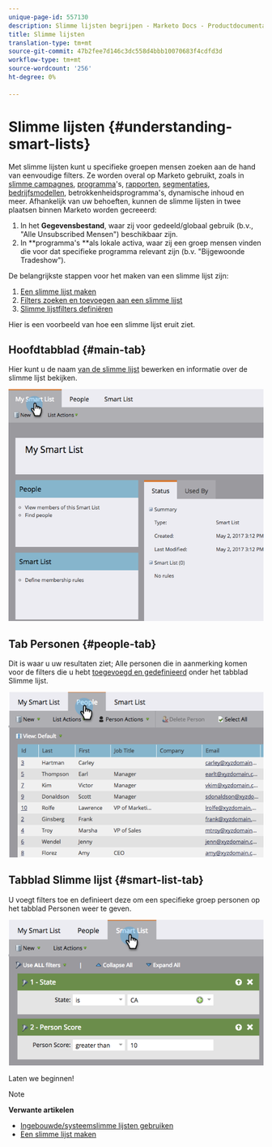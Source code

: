 ```yaml
---
unique-page-id: 557130
description: Slimme lijsten begrijpen - Marketo Docs - Productdocumentatie
title: Slimme lijsten
translation-type: tm+mt
source-git-commit: 47b2fee7d146c3dc558d4bbb10070683f4cdfd3d
workflow-type: tm+mt
source-wordcount: '256'
ht-degree: 0%

---
```



# Slimme lijsten {#understanding-smart-lists}

Met slimme lijsten kunt u specifieke groepen mensen zoeken aan de hand van eenvoudige filters. Ze worden overal op Marketo gebruikt, zoals in [slimme campagnes](http://docs.marketo.com/display/docs/smart+campaigns), [programma](http://docs.marketo.com/display/docs/programs)&#39;s, [rapporten](http://docs.marketo.com/display/docs/basic+reporting), [segmentaties](http://docs.marketo.com/display/docs/segmentation+and+snippets), [bedrijfsmodellen](http://docs.marketo.com/display/docs/revenue+cycle+models)[](http://docs.marketo.com/display/docs/drip+nurturing)[](http://docs.marketo.com/display/docs/segmentation+and+snippets), betrokkenheidsprogramma&#39;s, dynamische inhoud en meer. Afhankelijk van uw behoeften, kunnen de slimme lijsten in twee plaatsen binnen Marketo worden gecreeerd:

1. In het **Gegevensbestand**, waar zij voor gedeeld/globaal gebruik (b.v., &quot;Alle Unsubscribed Mensen&quot;) beschikbaar zijn.
1. In **programma&#39;s **als lokale activa, waar zij een groep mensen vinden die voor dat specifieke programma relevant zijn (b.v. &quot;Bijgewoonde Tradeshow&quot;).

De belangrijkste stappen voor het maken van een slimme lijst zijn:

1. [Een slimme lijst maken](creating-a-smart-list/create-a-smart-list.md)
1. [Filters zoeken en toevoegen aan een slimme lijst](creating-a-smart-list/find-and-add-filters-to-a-smart-list.md)
1. [Slimme lijstfilters definiëren](creating-a-smart-list/define-smart-list-filters.md)

Hier is een voorbeeld van hoe een slimme lijst eruit ziet.

## Hoofdtabblad {#main-tab}

Hier kunt u de naam [van de slimme lijst](../../../product-docs/core-marketo-concepts/miscellaneous/rename-a-marketo-asset.md) bewerken en informatie over de slimme lijst bekijken.

![](assets/smartlist.png)

## Tab Personen {#people-tab}

Dit is waar u uw resultaten ziet; Alle personen die in aanmerking komen voor de filters die u hebt [toegevoegd en gedefinieerd](creating-a-smart-list/find-and-add-filters-to-a-smart-list.md) onder het tabblad Slimme lijst.

![](assets/smartlist-people.png)

## Tabblad Slimme lijst {#smart-list-tab}

U voegt filters toe en definieert deze om een specifieke groep personen op het tabblad Personen weer te geven.

![](assets/smartlist-filters.png)

Laten we beginnen!

>[!NOTE]
>
>**Verwante artikelen**
>
>* [Ingebouwde/systeemslimme lijsten gebruiken](using-smart-lists/use-built-in-system-smart-lists.md)
>* [Een slimme lijst maken](creating-a-smart-list/create-a-smart-list.md)

>



